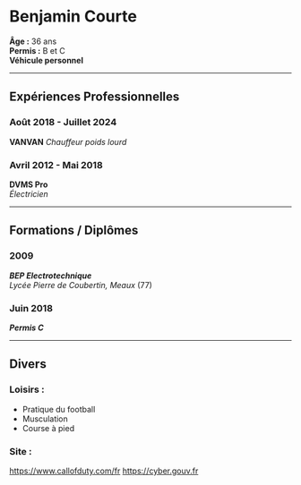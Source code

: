 # Benjamin Courte
**Âge :** 36 ans  
**Permis :** B et C  
**Véhicule personnel**

---

## Expériences Professionnelles

### Août 2018 - Juillet 2024  
**VANVAN**
_Chauffeur poids lourd_


### Avril 2012 - Mai 2018 
**DVMS Pro**  
_Électricien_



---

## Formations / Diplômes

### 2009  
**_BEP Electrotechnique_**  
_Lycée Pierre de Coubertin, Meaux_ (77)

### Juin 2018  
**_Permis C_**

---

## Divers

### Loisirs :  
- Pratique du football  
- Musculation  
- Course à pied

### Site :
https://www.callofduty.com/fr
https://cyber.gouv.fr
